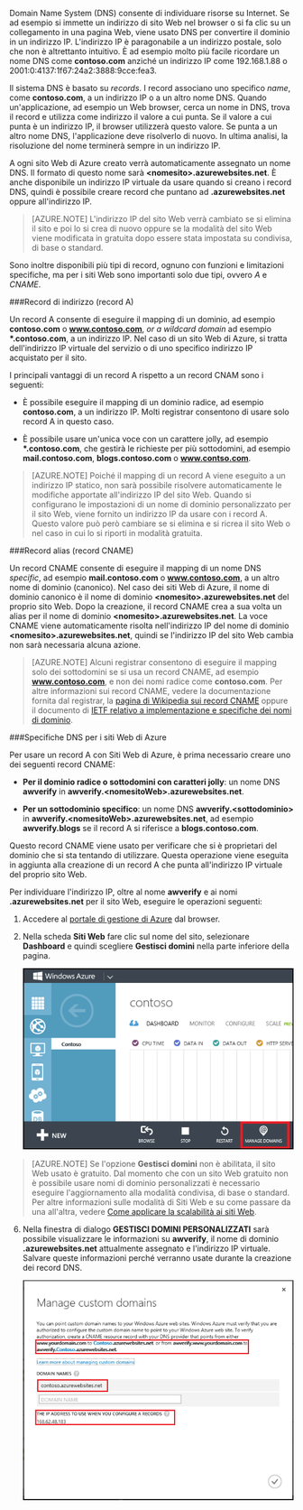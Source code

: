 Domain Name System (DNS) consente di individuare risorse su Internet. Se ad esempio si immette un indirizzo di sito Web nel browser o si fa clic su un collegamento in una pagina Web, viene usato DNS per convertire il dominio in un indirizzo IP. L'indirizzo IP è paragonabile a un indirizzo postale, solo che non è altrettanto intuitivo. È ad esempio molto più facile ricordare un nome DNS come **contoso.com** anziché un indirizzo IP come 192.168.1.88 o 2001:0:4137:1f67:24a2:3888:9cce:fea3.

Il sistema DNS è basato su *records*. I record associano uno specifico *name*, come **contoso.com**, a un indirizzo IP o a un altro nome DNS. Quando un'applicazione, ad esempio un Web browser, cerca un nome in DNS, trova il record e utilizza come indirizzo il valore a cui punta. Se il valore a cui punta è un indirizzo IP, il browser utilizzerà questo valore. Se punta a un altro nome DNS, l'applicazione deve risolverlo di nuovo. In ultima analisi, la risoluzione del nome terminerà sempre in un indirizzo IP.

A ogni sito Web di Azure creato verrà automaticamente assegnato un nome DNS. Il formato di questo nome sarà **&lt;nomesito&gt;.azurewebsites.net**. È anche disponibile un indirizzo IP virtuale da usare quando si creano i record DNS, quindi è possibile creare record che puntano ad **.azurewebsites.net** oppure all'indirizzo IP.

> [AZURE.NOTE] L'indirizzo IP del sito Web verrà cambiato se si elimina il sito e poi lo si crea di nuovo oppure se la modalità del sito Web viene modificata in gratuita dopo essere stata impostata su condivisa, di base o standard.

Sono inoltre disponibili più tipi di record, ognuno con funzioni e limitazioni specifiche, ma per i siti Web sono importanti solo due tipi, ovvero *A* e *CNAME*.

###Record di indirizzo (record A)

Un record A consente di eseguire il mapping di un dominio, ad esempio **contoso.com** o **www.contoso.com**, *or a wildcard domain* ad esempio **\*.contoso.com**, a un indirizzo IP. Nel caso di un sito Web di Azure, si tratta dell'indirizzo IP virtuale del servizio o di uno specifico indirizzo IP acquistato per il sito.

I principali vantaggi di un record A rispetto a un record CNAM sono i seguenti:

* È possibile eseguire il mapping di un dominio radice, ad esempio **contoso.com**, a un indirizzo IP. Molti registrar consentono di usare solo record A in questo caso.

* È possibile usare un'unica voce con un carattere jolly, ad esempio **\*.contoso.com**, che gestirà le richieste per più sottodomini, ad esempio **mail.contoso.com**, **blogs.contoso.com** o **www.contso.com**.

> [AZURE.NOTE] Poiché il mapping di un record A viene eseguito a un indirizzo IP statico, non sarà possibile risolvere automaticamente le modifiche apportate all'indirizzo IP del sito Web. Quando si configurano le impostazioni di un nome di dominio personalizzato per il sito Web, viene fornito un indirizzo IP da usare con i record A. Questo valore può però cambiare se si elimina e si ricrea il sito Web o nel caso in cui lo si riporti in modalità gratuita.

###Record alias (record CNAME)

Un record CNAME consente di eseguire il mapping di un nome DNS *specific*, ad esempio **mail.contoso.com** o **www.contoso.com**, a un altro nome di dominio (canonico). Nel caso dei siti Web di Azure, il nome di dominio canonico è il nome di dominio **&lt;nomesito>.azurewebsites.net** del proprio sito Web. Dopo la creazione, il record CNAME crea a sua volta un alias per il nome di dominio **&lt;nomesito>.azurewebsites.net**. La voce CNAME viene automaticamente risolta nell'indirizzo IP del nome di dominio **&lt;nomesito>.azurewebsites.net**, quindi se l'indirizzo IP del sito Web cambia non sarà necessaria alcuna azione.

> [AZURE.NOTE] Alcuni registrar consentono di eseguire il mapping solo dei sottodomini se si usa un record CNAME, ad esempio **www.contoso.com**, e non dei nomi radice come **contoso.com**. Per altre informazioni sui record CNAME, vedere la documentazione fornita dal registrar, la <a href="http://en.wikipedia.org/wiki/CNAME_record">pagina di Wikipedia sui record CNAME</a> oppure il documento di <a href="http://tools.ietf.org/html/rfc1035">IETF relativo a implementazione e specifiche dei nomi di dominio</a>.

###Specifiche DNS per i siti Web di Azure

Per usare un record A con Siti Web di Azure, è prima necessario creare uno dei seguenti record CNAME:

* **Per il dominio radice o sottodomini con caratteri jolly**: un nome DNS **awverify** in **awverify.&lt;nomesitoWeb&gt;.azurewebsites.net**.

* **Per un sottodominio specifico**: un nome DNS **awverify.&lt;sottodominio>** in **awverify.&lt;nomesitoWeb&gt;.azurewebsites.net**, ad esempio **awverify.blogs** se il record A si riferisce a **blogs.contoso.com**.

Questo record CNAME viene usato per verificare che si è proprietari del dominio che si sta tentando di utilizzare. Questa operazione viene eseguita in aggiunta alla creazione di un record A che punta all'indirizzo IP virtuale del proprio sito Web.

Per individuare l'indirizzo IP, oltre al nome **awverify** e ai nomi **.azurewebsites.net** per il sito Web, eseguire le operazioni seguenti:

1. Accedere al [portale di gestione di Azure](https://manage.windowsazure.com) dal browser.

2. Nella scheda **Siti Web** fare clic sul nome del sito, selezionare **Dashboard** e quindi scegliere **Gestisci domini** nella parte inferiore della pagina.

	![](./media/custom-dns-web-site/dncmntask-cname-6.png)

 > [AZURE.NOTE] Se l'opzione **Gestisci domini** non è abilitata, il sito Web usato è gratuito. Dal momento che con un sito Web gratuito non è possibile usare nomi di dominio personalizzati è necessario eseguire l'aggiornamento alla modalità condivisa, di base o standard. Per altre informazioni sulle modalità di Siti Web e su come passare da una all'altra, vedere [Come applicare la scalabilità ai siti Web](http://azure.microsoft.com/documentation/articles/web-sites-scale/).

6. Nella finestra di dialogo **GESTISCI DOMINI PERSONALIZZATI** sarà possibile visualizzare le informazioni su **awverify**, il nome di dominio **.azurewebsites.net** attualmente assegnato e l'indirizzo IP virtuale. Salvare queste informazioni perché verranno usate durante la creazione dei record DNS.

	![](./media/custom-dns-web-site/managecustomdomains.png)

<!--HONumber=42-->
